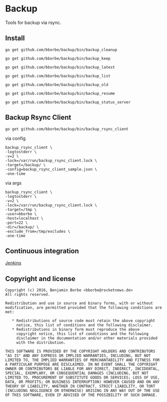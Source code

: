 # Backup

Tools for backup via rsync.

## Install

`go get github.com/bborbe/backup/bin/backup_cleanup`

`go get github.com/bborbe/backup/bin/backup_keep`

`go get github.com/bborbe/backup/bin/backup_latest`

`go get github.com/bborbe/backup/bin/backup_list`

`go get github.com/bborbe/backup/bin/backup_old`

`go get github.com/bborbe/backup/bin/backup_resume`

`go get github.com/bborbe/backup/bin/backup_status_server`

## Backup Rsync Client

`go get github.com/bborbe/backup/bin/backup_rsync_client`

via config

```
backup_rsync_client \
-logtostderr \
-v=2 \
-lock=/var/run/backup_rsync_client.lock \
-target=/backup/ \
-config=backup_rsync_client_sample.json \
-one-time
```

via args

```
backup_rsync_client \
-logtostderr \
-v=2 \
-lock=/var/run/backup_rsync_client.lock \
-target=/tmp \
-user=bborbe \
-host=localhost \
-port=22 \
-dir=/backup/ \
-exclude_from=/tmp/excludes \
-one-time
```

## Continuous integration

[Jenkins](https://jenkins.benjamin-borbe.de/job/Go-Backup/)

## Copyright and license

    Copyright (c) 2016, Benjamin Borbe <bborbe@rocketnews.de>
    All rights reserved.
    
    Redistribution and use in source and binary forms, with or without
    modification, are permitted provided that the following conditions are
    met:
    
       * Redistributions of source code must retain the above copyright
         notice, this list of conditions and the following disclaimer.
       * Redistributions in binary form must reproduce the above
         copyright notice, this list of conditions and the following
         disclaimer in the documentation and/or other materials provided
         with the distribution.

    THIS SOFTWARE IS PROVIDED BY THE COPYRIGHT HOLDERS AND CONTRIBUTORS
    "AS IS" AND ANY EXPRESS OR IMPLIED WARRANTIES, INCLUDING, BUT NOT
    LIMITED TO, THE IMPLIED WARRANTIES OF MERCHANTABILITY AND FITNESS FOR
    A PARTICULAR PURPOSE ARE DISCLAIMED. IN NO EVENT SHALL THE COPYRIGHT
    OWNER OR CONTRIBUTORS BE LIABLE FOR ANY DIRECT, INDIRECT, INCIDENTAL,
    SPECIAL, EXEMPLARY, OR CONSEQUENTIAL DAMAGES (INCLUDING, BUT NOT
    LIMITED TO, PROCUREMENT OF SUBSTITUTE GOODS OR SERVICES; LOSS OF USE,
    DATA, OR PROFITS; OR BUSINESS INTERRUPTION) HOWEVER CAUSED AND ON ANY
    THEORY OF LIABILITY, WHETHER IN CONTRACT, STRICT LIABILITY, OR TORT
    (INCLUDING NEGLIGENCE OR OTHERWISE) ARISING IN ANY WAY OUT OF THE USE
    OF THIS SOFTWARE, EVEN IF ADVISED OF THE POSSIBILITY OF SUCH DAMAGE.
